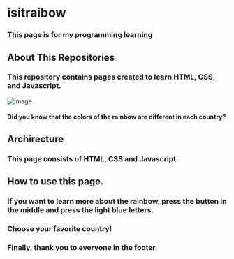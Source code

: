 # isitraibow
### This page is for my programming learning

## About This Repositories
### This repository contains pages created to learn HTML, CSS, and Javascript.
![image](https://user-images.githubusercontent.com/71498076/151884298-7da75b5b-c5ff-4837-b387-d3e9756352e2.png)
#### Did you know that the colors of the rainbow are different in each country?

## Archirecture
### This page consists of HTML, CSS and Javascript.

## How to use this page.
### If you want to learn more about the rainbow, press the button in the middle and press the light blue letters.
### Choose your favorite country!

### Finally, thank you to everyone in the footer.
